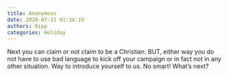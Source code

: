 ```yaml
---
title: Anonymous
date: 2020-07-31 01:34:19
authors: Ripp
categories: Holiday
---
```


 Next you can claim or not claim to be a Christian. BUT, either way you do not have to use bad language to kick off your campaign or in fact not in any other situation. Way to introduce yourself to us. No smart!  What’s next?